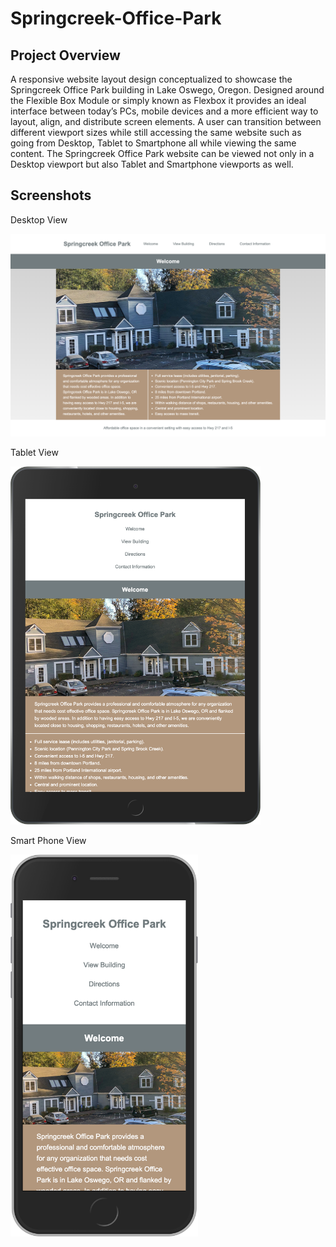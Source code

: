 # Springcreek-Office-Park

## Project Overview

A responsive website layout design conceptualized to showcase the Springcreek Office Park building in Lake Oswego, Oregon. Designed around the Flexible Box Module or simply known as Flexbox it provides an ideal interface between today’s PCs, mobile devices and a more efficient way to layout, align, and distribute screen elements.  A user can transition between different viewport sizes while still accessing the same website such as going from Desktop, Tablet to Smartphone all while viewing the same content.  The Springcreek Office Park website can be viewed not only in a Desktop viewport but also Tablet and Smartphone viewports as well.

## Screenshots

Desktop View

<img src="screenshots/Desktop.png" width="800">

Tablet View 

<img src="screenshots/Tablet.png" width="400">

Smart Phone View

<img src="screenshots/SmartPhone.png" width="300">
